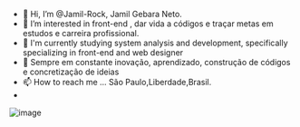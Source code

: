 - 👋 Hi, I’m @Jamil-Rock, Jamil Gebara Neto.
- 👀 I’m interested in  front-end , dar vida a códigos  e  traçar metas em estudos  e  carreira profissional.
- 🌱 I'm currently studying system analysis and development, specifically specializing in front-end and web designer
- 💞️ Sempre em constante inovação, aprendizado, construção de códigos e concretização de ideias
- 📫 How to reach me ... São Paulo,Liberdade,Brasil.
- 
![image](https://user-images.githubusercontent.com/94498346/142095485-effe98fc-a6e2-408f-aba0-289dda13e5b1.png)
